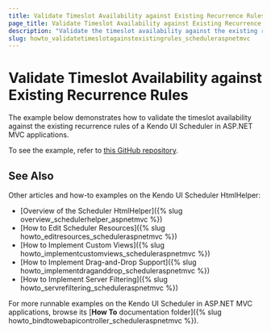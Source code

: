 ```yaml
---
title: Validate Timeslot Availability against Existing Recurrence Rules
page_title: Validate Timeslot Availability against Existing Recurrence Rules | Kendo UI Scheduler HtmlHelper
description: "Validate the timeslot availability against the existing recurrence rules of a Kendo UI Scheduler in ASP.NET MVC applications."
slug: howto_validatetimeslotagainstexistingrules_scheduleraspnetmvc
---
```


# Validate Timeslot Availability against Existing Recurrence Rules

The example below demonstrates how to validate the timeslot availability against the existing recurrence rules of a Kendo UI Scheduler in ASP.NET MVC applications.

To see the example, refer to [this GitHub repository](https://github.com/telerik/ui-for-aspnet-mvc-examples/tree/master/scheduler/scheduler-timeslot-validation-against-recurrence-rules).

## See Also

Other articles and how-to examples on the Kendo UI Scheduler HtmlHelper:

* [Overview of the Scheduler HtmlHelper]({% slug overview_schedulerhelper_aspnetmvc %})
* [How to Edit Scheduler Resources]({% slug howto_editresources_scheduleraspnetmvc %})
* [How to Implement Custom Views]({% slug howto_implementcustomviews_scheduleraspnetmvc %})
* [How to Implement Drag-and-Drop Support]({% slug howto_implementdraganddrop_scheduleraspnetmvc %})
* [How to Implement Server Filtering]({% slug howto_servrefiltering_scheduleraspnetmvc %})

For more runnable examples on the Kendo UI Scheduler in ASP.NET MVC applications, browse its [**How To** documentation folder]({% slug howto_bindtowebapicontroller_scheduleraspnetmvc %}).
